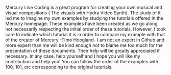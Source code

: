 Mercury Live Coding is a great program for creating your own musical and visual compositions ( The visuals with Hydra Video Synth). The study of it led me to imagine my own examples by studying the tutorials offered in the Mercury homepage. 
These examples have been created as we go along, not necessarily respecting the initial order of these tutorials. However, I took care to indicate which tutorial it is in order to compare my example with that of the creator of Mercury -Timo Hoogland- 
I am not an expert in Github and more expert than me will be kind enough not to blame me too much for the presentation of these documents. Their help will be greatly appreciated if necessary.
In any case, help yourself and I hope you will like my contribution and help you! 
You can follow the order of the examples with 100, 101, etc corresponding to the original tutorials.
